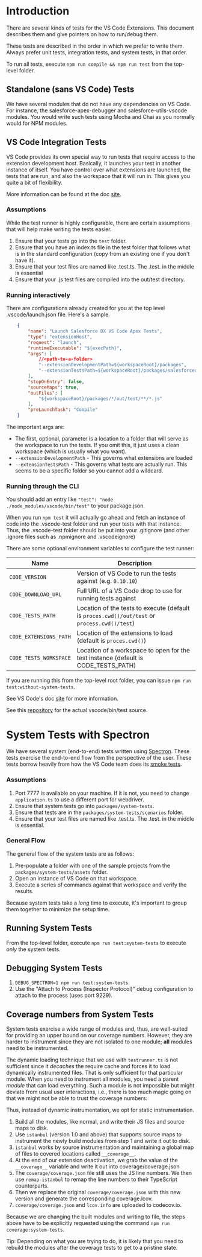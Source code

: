 # Introduction

There are several kinds of tests for the VS Code Extensions. This document
describes them and give pointers on how to run/debug them.

These tests are described in the order in which we prefer to write them. Always
prefer unit tests, integration tests, and system tests, in that order.

To run all tests, execute `npm run compile && npm run test` from the top-level
folder.

## Standalone (sans VS Code) Tests

We have several modules that do not have any dependencies on VS Code. For
instance, the salesforce-apex-debugger and salesforce-utils-vscode modules. You
would write such tests using Mocha and Chai as you normally would for NPM modules.

## VS Code Integration Tests

VS Code provides its own special way to run tests that require access to the
extension development host. Basically, it launches your test in another instance
of itself. You have control over what extensions are launched, the tests that
are run, and also the workspace that it will run in. This gives you quite a bit
of flexibility.

More information can be found at the doc
[site](https://code.visualstudio.com/docs/extensions/testing-extensions).

### Assumptions

While the test runner is highly configurable, there are certain assumptions that
will help make writing the tests easier.

1. Ensure that your tests go into the `test` folder.
1. Ensure that you have an index.ts file in the test folder that follows what is
   in the standard configuration (copy from an existing one if you don't have
   it).
1. Ensure that your test files are named like <something>.test.ts. The .test. in
   the middle is essential
1. Ensure that your .js test files are compiled into the out/test directory.

### Running interactively

There are configurations already created for you at the top level
.vscode/launch.json file. Here's a sample.

```json
    {
        "name": "Launch Salesforce DX VS Code Apex Tests",
        "type": "extensionHost",
        "request": "launch",
        "runtimeExecutable": "${execPath}",
        "args": [
            //<path-to-a-folder>
            "--extensionDevelopmentPath=${workspaceRoot}/packages",
            "--extensionTestsPath=${workspaceRoot}/packages/salesforcedx-vscode-apex/out/test"
        ],
        "stopOnEntry": false,
        "sourceMaps": true,
        "outFiles": [
            "${workspaceRoot}/packages/*/out/test/**/*.js"
        ],
        "preLaunchTask": "Compile"
    }
```

The important args are:
* The first, optional, parameter is a location to a folder that will serve as
  the workspace to run the tests. If you omit this, it just uses a clean
  workspace (which is usually what you want).
* `--extensionDevelopmentPath` - This governs what extensions are loaded
* `--extensionTestsPath` - This governs what tests are actually run. This seems
  to be a specific folder so you cannot add a wildcard.

### Running through the CLI

You should add an entry like `"test": "node ./node_modules/vscode/bin/test"` to
your package.json.

When you run `npm test` it will actually go ahead and fetch an instance of code
into the .vscode-test folder and run your tests with that instance. Thus, the
.vscode-test folder should be put into your .gitignore (and other .ignore files
such as .npmignore and .vscodeignore)

There are some optional environment variables to configure the test runner:

| Name        | Description       |
| ------------|-------------------|
| `CODE_VERSION` | Version of VS Code to run the tests against (e.g. `0.10.10`) |
| `CODE_DOWNLOAD_URL` | Full URL of a VS Code drop to use for running tests against |
| `CODE_TESTS_PATH` | Location of the tests to execute (default is `proces.cwd()/out/test` or `process.cwd()/test`) |
| `CODE_EXTENSIONS_PATH` | Location of the extensions to load (default is `proces.cwd()`) |
| `CODE_TESTS_WORKSPACE` | Location of a workspace to open for the test instance (default is CODE_TESTS_PATH) |

If you are running this from the top-level root folder, you can issue `npm run
test:without-system-tests`. 

See VS Code's doc
[site](https://code.visualstudio.com/docs/extensions/testing-extensions#_running-tests-automatically-on-travis-ci-build-machines)
for more information.

See this
[repository](https://github.com/Microsoft/vscode-extension-vscode/blob/master/bin/test)
for the actual vscode/bin/test source.

# System Tests with Spectron

We have several system (end-to-end) tests written using
[Spectron](https://github.com/electron/spectron). These tests exercise the
end-to-end flow from the perspective of the user. These tests borrow heavily from
how the VS Code team does its [smoke
tests](https://github.com/Microsoft/vscode/issues/25291).

### Assumptions

1. Port 7777 is available on your machine. If it is not, you need to change
   `application.ts` to use a different port for webdriver.
1. Ensure that system tests go into `packages/system-tests`.
1. Ensure that tests are in the `packages/system-tests/scenarios` folder.
1. Ensure that your test files are named like .test.ts. The .test. in the middle is essential.

### General Flow

The general flow of the system tests are as follows:

1. Pre-populate a folder with one of the sample projects from the
   `packages/system-tests/assets` folder.
1. Open an instance of VS Code on that workspace.
1. Execute a series of commands against that workspace and verify the results.

Because system tests take a _long_ time to execute, it's important to group them
together to minimize the setup time.

## Running System Tests

From the top-level folder, execute `npm run test:system-tests` to execute _only_
the system tests.

## Debugging System Tests

1. `DEBUG_SPECTRON=1 npm run test:system-tests`.
1. Use the "Attach to Process (Inspector Protocol)" debug configuration to
   attach to the process (uses port 9229).

## Coverage numbers from System Tests

System tests exercise a wide range of modules and, thus, are well-suited for
providing an upper bound on our coverage numbers. However, they are harder to
instrument since they are not isolated to one module; **all** modules need to be
instrumented.

The dynamic loading technique that we use with `testrunner.ts` is not sufficient
since it _decaches_ the require cache and forces it to load dynamically
instrumented files. That is only sufficient for that particular module. When you
need to instrument all modules, you need a parent _module_ that can load
everything. Such a module is not impossible but might deviate from usual user
interactions, i.e., there is too much magic going on that we might not be able
to trust the coverage numbers.

Thus, instead of dynamic instrumentation, we opt for static instrumentation.

1. Build all the modules, like normal, and write their JS files and source maps
   to disk.
1. Use `istanbul` (version 1.0 and above) that supports source maps to
   instrument the newly build modules from step 1 and write it out to disk.
1. `istanbul` works by source instrumentation and maintaining a global map of
   files to covered locations called `__coverage__`.
1. At the end of our extension deactivation, we grab the value of the
   `__coverage__` variable and write it out into coverage/coverage.json
1. The `coverage/coverage.json` file still uses the JS line numbers. We then use
   `remap-istanbul` to remap the line numbers to their TypeScript counterparts.
1. Then we replace the original `coverage/coverage.json` with this new version
   and generate the corresponding coverage.lcov.
1. `coverage/coverage.json` and `lcov.info` are uploaded to codecov.io.

Because we are changing the built modules and writing to file, the steps above
have to be explicitly requested using the command `npm run
coverage:system-tests`.

Tip: Depending on what you are trying to do, it is likely that you need to
rebuild the modules after the coverage tests to get to a pristine state.